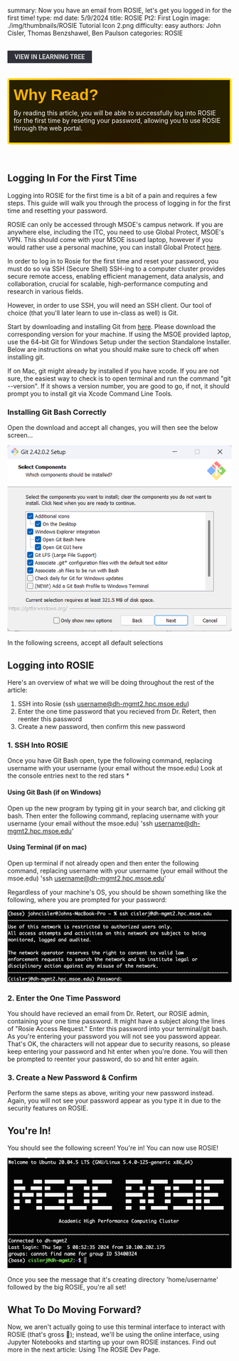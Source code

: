 summary: Now you have an email from ROSIE, let's get you logged in for the first time!
type: md
date: 5/9/2024
title: ROSIE Pt2: First Login
image: ./img/thumbnails/ROSIE Tutorial Icon 2.png
difficulty: easy
authors: John Cisler, Thomas Benzshawel, Ben Paulson
categories: ROSIE

<br>
<a href='/learning-tree?node=6' style='
    background-color: #31313a;
    color: gainsboro;
    padding: 6px 16px;
    border: none
    border-radius: 4px;
    text-transform: uppercase;
    font-family: "Roboto", sans-serif;
    font-size: 1em;
    font-weight: bold;
    cursor: pointer;
    text-decoration: none;
    display: inline-block;'
>
  View in Learning Tree
</a>

<br>
<br>
<br>

<div style='
  position: relative;
  padding: 10px; 
  border-radius: 5px;
  background-color: rgba(0, 0, 0, 0.85); 
  border: 4px solid transparent;
  background-image: linear-gradient(90deg, rgba(0, 0, 0, 0.85), rgba(0, 0, 0, 0.85)), linear-gradient(90deg, gold, orange, gold);
  background-origin: border-box;
  background-clip: padding-box, border-box;
'>

<svg width='200' height='50' style='display: block; margin-bottom: 5px;'>
  <text x='0' y='35' font-size='35' font-family='Arial' font-weight='bold' fill='gold'>
    Why Read?
    <animate attributeName='fill' values='gold; orange; gold' dur='3s' repeatCount='indefinite' />
  </text>
</svg>

<p style='color: white; margin-top: 2px;'>By reading this article, you will be able to successfully log into ROSIE for the first time by reseting your password, allowing you to use ROSIE through the web portal.</p>

</div>

<br/>

<br/>

## Logging In For the First Time

Logging into ROSIE for the first time is a bit of a pain and requires a few steps. This guide will walk you through the process of logging in for the first time and resetting your password.

ROSIE can only be accessed through MSOE's campus network. If you are anywhere else, including the ITC, you need to use Global Protect, MSOE's VPN. This should come with your MSOE issued laptop, however if you would rather use a personal machine, you can install Global Protect [here](https://vpn.msoe.edu/global-protect/getsoftwarepage.esp). 


In order to log in to Rosie for the first time and reset your password, you must do so via SSH (Secure Shell)
SSH-ing to a computer cluster provides secure remote access, enabling efficient management, data analysis, and collaboration, crucial for scalable, high-performance computing and research in various fields.

However, in order to use SSH, you will need an SSH client. Our tool of choice (that you'll later learn to use in-class as well) is Git.

Start by downloading and installing Git from [here](https://git-scm.com/downloads). Please download the corresponding version for your machine. If using the MSOE provided laptop, use the 64-bit Git for Windows Setup under the section Standalone Installer. Below are instructions on what you should make sure to check off when installing git. 

If on Mac, git might already by installed if you have xcode. If you are not sure, the easiest way to check is to open terminal and run the command "git --version". If it shows a version number, you are good to go, if not, it should prompt you to install git via Xcode Command Line Tools. 


### Installing Git Bash Correctly 
Open the download and accept all changes, you will then see the below screen...

![alt text](./img/rosie_article_images/git_bash_setup.png)


In the following screens, accept all default selections


## Logging into ROSIE

Here's an overview of what we will be doing throughout the rest of the article:

1. SSH into Rosie (ssh username@dh-mgmt2.hpc.msoe.edu)
2. Enter the one time password that you recieved from Dr. Retert, then reenter this password
3. Create a new password, then confirm this new password

### 1. SSH Into ROSIE
Once you have Git Bash open, type the following command, replacing username with your username (your email without the msoe.edu)
Look at the console entries next to the red stars *

#### Using Git Bash (if on Windows)
Open up the new program by typing git in your search bar, and clicking git bash. Then enter the following command, replacing username with your username (your email without the msoe.edu)
'ssh username@dh-mgmt2.hpc.msoe.edu'

#### Using Terminal (if on mac)
Open up terminal if not already open and then enter the following command, replacing username with your username (your email without the msoe.edu)
'ssh username@dh-mgmt2.hpc.msoe.edu'


Regardless of your machine's OS, you should be shown something like the following, where you are prompted for your password: 

![alt text](./img/rosie_article_images/ssh_1.png)


### 2. Enter the One Time Password
You should have recieved an email from Dr. Retert, our ROSIE admin, containing your one time password. It might have a subject along the lines of "Rosie Access Request." Enter this password into your terminal/git bash. As you're entering your password you will not see you password appear. That's OK, the characters will not appear due to security reasons, so please keep entering your password and hit enter when you're done. You will then be prompted to reenter your password, do so and hit enter again.

### 3. Create a New Password & Confirm
Perform the same steps as above, writing your new password instead. Again, you will not see your password appear as you type it in due to the security features on ROSIE. 

## You're In!
You should see the following screen! You're in! You can now use ROSIE!

![alt text](./img/rosie_article_images/rosie_success.png)


Once you see the message that it's creating directory 'home/username' followed by the big ROSIE, you're all set!


## What To Do Moving Forward?
Now, we aren't actually going to use this terminal interface to interact with ROSIE (that's gross 🤧); instead, we'll be using the online interface, using Jupyter Notebooks and starting up your own ROSIE instances. Find out more in the next article: Using The ROSIE Dev Page.



